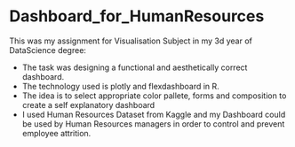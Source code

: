 # Dashboard_for_HumanResources
This was my assignment for Visualisation Subject in my 3d year of DataScience degree:
- The task was designing a functional and aesthetically correct dashboard.
- The technology used is plotly and flexdashboard in R.
- The idea is to select appropriate color pallete, forms and composition to create a self explanatory dashboard
- I used Human Resources Dataset from Kaggle and my Dashboard could be used by Human Resources managers in order to control and prevent employee attrition.
